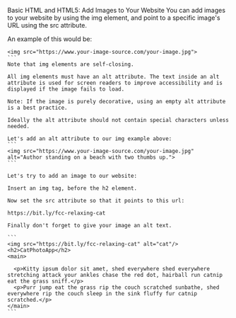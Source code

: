 Basic HTML and HTML5: Add Images to Your Website
You can add images to your website by using the img element, and point to a specific image's URL using the src attribute.

An example of this would be:
````
<img src="https://www.your-image-source.com/your-image.jpg">
```
Note that img elements are self-closing.

All img elements must have an alt attribute. The text inside an alt attribute is used for screen readers to improve accessibility and is displayed if the image fails to load.

Note: If the image is purely decorative, using an empty alt attribute is a best practice.

Ideally the alt attribute should not contain special characters unless needed.

Let's add an alt attribute to our img example above:
```
<img src="https://www.your-image-source.com/your-image.jpg" alt="Author standing on a beach with two thumbs up.">
```

Let's try to add an image to our website:

Insert an img tag, before the h2 element.

Now set the src attribute so that it points to this url:

https://bit.ly/fcc-relaxing-cat

Finally don't forget to give your image an alt text.

```
<img src="https://bit.ly/fcc-relaxing-cat" alt="cat"/>
<h2>CatPhotoApp</h2>
<main>
  
  <p>Kitty ipsum dolor sit amet, shed everywhere shed everywhere stretching attack your ankles chase the red dot, hairball run catnip eat the grass sniff.</p>
  <p>Purr jump eat the grass rip the couch scratched sunbathe, shed everywhere rip the couch sleep in the sink fluffy fur catnip scratched.</p>
</main>
```